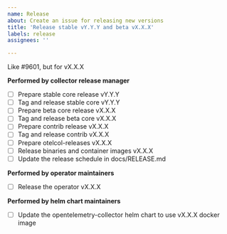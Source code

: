 ```yaml
---
name: Release
about: Create an issue for releasing new versions
title: 'Release stable vY.Y.Y and beta vX.X.X'
labels: release
assignees: ''

---
```


Like #9601, but for vX.X.X

**Performed by collector release manager**

- [ ] Prepare stable core release vY.Y.Y
- [ ] Tag and release stable core vY.Y.Y
- [ ] Prepare beta core release vX.X.X
- [ ] Tag and release beta core vX.X.X
- [ ] Prepare contrib release vX.X.X
- [ ] Tag and release contrib vX.X.X
- [ ] Prepare otelcol-releases vX.X.X
- [ ] Release binaries and container images vX.X.X
- [ ] Update the release schedule in docs/RELEASE.md

**Performed by operator maintainers**

- [ ] Release the operator vX.X.X

**Performed by helm chart maintainers**

- [ ] Update the opentelemetry-collector helm chart to use vX.X.X docker image
